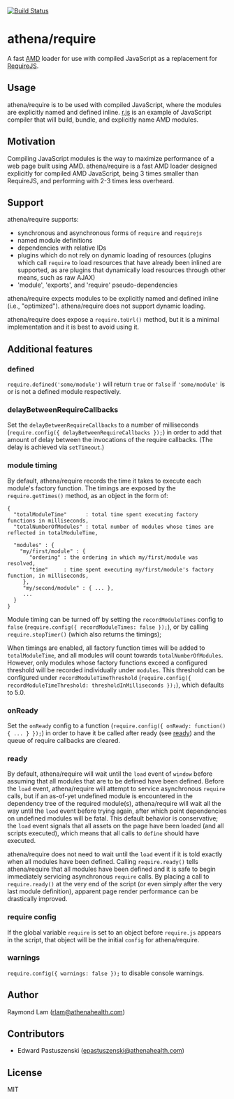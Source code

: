 [![Build Status](https://travis-ci.org/athenahealth/athena-require.svg?branch=master)](https://travis-ci.org/athenahealth/athena-require)

# athena/require

A fast [AMD](https://github.com/amdjs/amdjs-api/wiki/AMD) loader for use with compiled JavaScript as a replacement for [RequireJS](http://requirejs.org).

## Usage

athena/require is to be used with compiled JavaScript, where the modules are explicitly named and defined inline. [r.js](http://requirejs.org/docs/optimization.html) is an example of JavaScript compiler that will build, bundle, and explicitly name AMD modules.

## Motivation

Compiling JavaScript modules is the way to maximize performance of a web page built using AMD. athena/require is a fast AMD loader designed explicitly for compiled AMD JavaScript, being 3 times smaller than RequireJS, and performing with 2-3 times less overheard.

## Support

athena/require supports:

* synchronous and asynchronous forms of `require` and `requirejs`
* named module definitions
* dependencies with relative IDs
* plugins which do not rely on dynamic loading of resources (plugins which call `require` to load resources that have already been inlined are supported, as are plugins that dynamically load resources through other means, such as raw AJAX)
* 'module', 'exports', and 'require' pseudo-dependencies

athena/require expects modules to be explicitly named and defined inline (i.e., "optimized"). athena/require does not support dynamic loading.

athena/require does expose a `require.toUrl()` method, but it is a minimal implementation and it is best to avoid using it.

## Additional features

### defined

`require.defined('some/module')` will return `true` or `false` if `'some/module'` is or is not a defined module respectively.

### delayBetweenRequireCallbacks

Set the `delayBetweenRequireCallbacks` to a number of milliseconds (`require.config({ delayBetweenRequireCallbacks });`) in order to add that amount of delay between the invocations of the require callbacks. (The delay is achieved via `setTimeout`.)

### module timing

By default, athena/require records the time it takes to execute each module's factory function. The timings are exposed by the `require.getTimes()` method, as an object in the form of:

    {
      "totalModuleTime"      : total time spent executing factory functions in milliseconds,
      "totalNumberOfModules" : total number of modules whose times are reflected in totalModuleTime,
      
      "modules" : {
        "my/first/module" : {
           "ordering" : the ordering in which my/first/module was resolved,
           "time"     : time spent executing my/first/module's factory function, in milliseconds,
         },
         "my/second/module" : { ... },
         ...
      }
    }
    
Module timing can be turned off by setting the `recordModuleTimes` config to `false` (`require.config({ recordModuleTimes: false });`), or by calling `require.stopTimer()` (which also returns the timings);

When timings are enabled, all factory function times will be added to `totalModuleTime`, and all modules will count towards `totalNumberOfModules`. However, only modules whose factory functions exceed a configured threshold will be recorded individually under `modules`. This threshold can be configured under `recordModuleTimeThreshold` (`require.config({ recordModuleTimeThreshold: thresholdInMilliseconds });`), which defaults to 5.0.

### onReady

Set the `onReady` config to a function (`require.config({ onReady: function() { ... } });`) in order to have it be called after ready (see [ready](#ready)) and the queue of require callbacks are cleared.

### ready

By default, athena/require will wait until the `load` event of `window` before assuming that all modules that are to be defined have been defined. Before the `load` event, athena/require will attempt to service asynchronous `require` calls, but if an as-of-yet undefined module is encountered in the dependency tree of the required module(s), athena/require will wait all the way until the `load` event before trying again, after which point dependencies on undefined modules will be fatal. This default behavior is conservative; the `load` event signals that all assets on the page have been loaded (and all scripts executed), which means that all calls to `define` should have executed. 

athena/require does not need to wait until the `load` event if it is told exactly when all modules have been defined. Calling `require.ready()` tells athena/require that all modules have been defined and it is safe to begin immediately servicing asynchronous `require` calls. By placing a call to `require.ready()` at the very end of the script (or even simply after the very last module definition), apparent page render performance can be drastically improved.

### require config

If the global variable `require` is set to an object before `require.js` appears in the script, that object will be the initial `config` for athena/require.

### warnings

`require.config({ warnings: false });` to disable console warnings.

## Author

Raymond Lam (rlam@athenahealth.com)

## Contributors

- Edward Pastuszenski (epastuszenski@athenahealth.com)

## License

MIT
